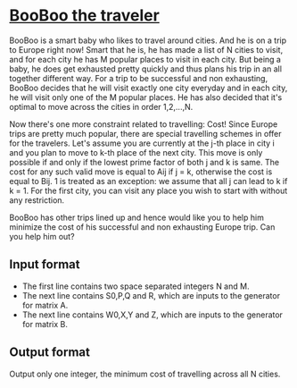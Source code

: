 # [BooBoo the traveler][link]

BooBoo is a smart baby who likes to travel around cities. And he is on a trip to Europe right now! Smart that he is, he has made a list of N cities to visit, and for each city he has M popular places to visit in each city. But being a baby, he does get exhausted pretty quickly and thus plans his trip in an all together different way. For a trip to be successful and non exhausting, BooBoo decides that he will visit exactly one city everyday and in each city, he will visit only one of the M popular places. He has also decided that it's optimal to move across the cities in order 1,2,...,N.

Now there's one more constraint related to travelling: Cost! Since Europe trips are pretty much popular, there are special travelling schemes in offer for the travelers. Let's assume you are currently at the j-th place in city i and you plan to move to k-th place of the next city. This move is only possible if and only if the lowest prime factor of both j and k is same. The cost for any such valid move is equal to Aij if j = k, otherwise the cost is equal to Bij. 1 is treated as an exception: we assume that all j can lead to k if k = 1. For the first city, you can visit any place you wish to start with without any restriction.

BooBoo has other trips lined up and hence would like you to help him minimize the cost of his successful and non exhausting Europe trip. Can you help him out?

## Input format

- The first line contains two space separated integers N and M.
- The next line contains S0,P,Q and R, which are inputs to the generator for matrix A.
- The next line contains W0,X,Y and Z, which are inputs to the generator for matrix B.

## Output format

Output only one integer, the minimum cost of travelling across all N cities.

[link]: https://www.hackerearth.com/practice/algorithms/dynamic-programming/2-dimensional/practice-problems/algorithm/booboo-and-travelling-circuits/
